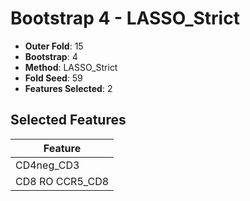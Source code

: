 # Bootstrap 4 - LASSO_Strict

- **Outer Fold**: 15
- **Bootstrap**: 4
- **Method**: LASSO_Strict
- **Fold Seed**: 59
- **Features Selected**: 2

## Selected Features

| Feature |
|---------|
| CD4neg_CD3 |
| CD8 RO CCR5_CD8 |
